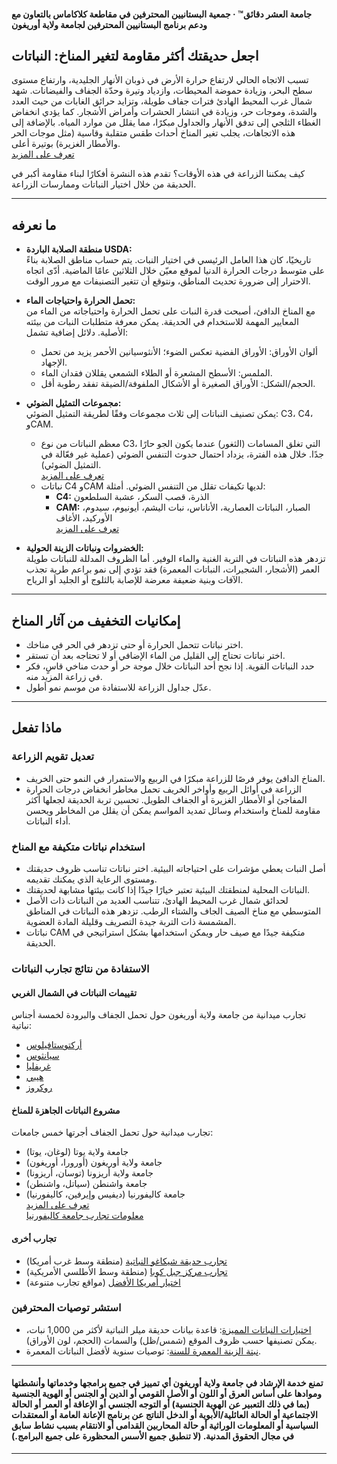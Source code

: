 #### جامعة العشر دقائق™ · جمعية البستانيين المحترفين في مقاطعة كلاكاماس بالتعاون مع ودعم برنامج البستانيين المحترفين لجامعة ولاية أوريغون

## اجعل حديقتك أكثر مقاومة لتغير المناخ: النباتات

تسبب الاتجاه الحالي لارتفاع حرارة الأرض في ذوبان الأنهار الجليدية، وارتفاع مستوى سطح البحر، وزيادة حموضة المحيطات، وازدياد وتيرة وحدّة الجفاف والفيضانات. شهد شمال غرب المحيط الهادئ فترات جفاف طويلة، وتزايد حرائق الغابات من حيث العدد والشدة، وموجات حر، وزيادة في انتشار الحشرات وأمراض الأشجار. كما يؤدي انخفاض الغطاء الثلجي إلى تدفق الأنهار والجداول مبكرًا، مما يقلل من موارد المياه. بالإضافة إلى هذه الاتجاهات، يجلب تغير المناخ أحداث طقس متقلبة وقاسية (مثل موجات الحر والأمطار الغزيرة) بوتيرة أعلى.  
[تعرف على المزيد](https://blogs.oregonstate.edu/occri/oregon-climate-assessments/)

كيف يمكننا الزراعة في هذه الأوقات؟ تقدم هذه النشرة أفكارًا لبناء مقاومة أكبر في الحديقة من خلال اختيار النباتات وممارسات الزراعة.

---

## ما نعرفه

- **منطقة الصلابة الباردة USDA:**  
  تاريخيًا، كان هذا العامل الرئيسي في اختيار النبات. يتم حساب مناطق الصلابة بناءً على متوسط درجات الحرارة الدنيا لموقع معيّن خلال الثلاثين عامًا الماضية. أدّى اتجاه الاحترار إلى ضرورة تحديث المناطق، ونتوقع أن تتغير التصنيفات مع مرور الوقت.

- **تحمل الحرارة واحتياجات الماء:**  
  مع المناخ الدافئ، أصبحت قدرة النبات على تحمل الحرارة واحتياجاته من الماء من المعايير المهمة للاستخدام في الحديقة. يمكن معرفة متطلبات النبات من بيئته الأصلية. دلائل إضافية تشمل:  
  - ألوان الأوراق: الأوراق الفضية تعكس الضوء؛ الأنثوسيانين الأحمر يزيد من تحمل الإجهاد.  
  - الملمس: الأسطح المشعرة أو الطلاء الشمعي يقللان فقدان الماء.  
  - الحجم/الشكل: الأوراق الصغيرة أو الأشكال الملفوفة/الضيقة تفقد رطوبة أقل.

- **مجموعات التمثيل الضوئي:**  
  يمكن تصنيف النباتات إلى ثلاث مجموعات وفقًا لطريقة التمثيل الضوئي: C3، C4، وCAM.  
  - معظم النباتات من نوع C3، التي تغلق المسامات (الثغور) عندما يكون الجو حارًا جدًا. خلال هذه الفترة، يزداد احتمال حدوث التنفس الضوئي (عملية غير فعّالة في التمثيل الضوئي).  
    [تعرف على المزيد](https://ripe.illinois.edu/blog/difference-between-c3-and-c4-plants)  
  - نباتات C4 وCAM لديها تكيفات تقلل من التنفس الضوئي. أمثلة:  
    - **C4:** الذرة، قصب السكر، عشبة السلطعون  
    - **CAM:** الصبار، النباتات العصارية، الأناناس، نبات اليشم، أيونيوم، سيدوم، الأوركيد، الأغاف  
    [تعرف على المزيد](https://askabiologist.asu.edu/cam-plants)

- **الخضروات ونباتات الزينة الحولية:**  
  تزدهر هذه النباتات في التربة الغنية والماء الوفير. أما الظروف المدللة للنباتات طويلة العمر (الأشجار، الشجيرات، النباتات المعمرة) فقد تؤدي إلى نمو براعم طرية تجذب الآفات وبنية ضعيفة معرضة للإصابة بالثلوج أو الجليد أو الرياح.

---

## إمكانيات التخفيف من آثار المناخ

- اختر نباتات تتحمل الحرارة أو حتى تزدهر في الحر في مناخك.
- اختر نباتات تحتاج إلى القليل من الماء الإضافي أو لا تحتاجه بعد أن تستقر.
- حدد النباتات القوية. إذا نجح أحد النباتات خلال موجة حر أو حدث مناخي قاسٍ، فكر في زراعة المزيد منه.
- عدّل جداول الزراعة للاستفادة من موسم نمو أطول.

---

## ماذا تفعل

### تعديل تقويم الزراعة

- المناخ الدافئ يوفر فرصًا للزراعة مبكرًا في الربيع والاستمرار في النمو حتى الخريف.
- الزراعة في أوائل الربيع وأواخر الخريف تحمل مخاطر انخفاض درجات الحرارة المفاجئ أو الأمطار الغزيرة أو الجفاف الطويل. تحسين تربة الحديقة لجعلها أكثر مقاومة للمناخ واستخدام وسائل تمديد المواسم يمكن أن يقلل من المخاطر ويحسن أداء النباتات.

### استخدام نباتات متكيفة مع المناخ

- أصل النبات يعطي مؤشرات على احتياجاته البيئية. اختر نباتات تناسب ظروف حديقتك ومستوى الرعاية الذي يمكنك تقديمه.
- النباتات المحلية لمنطقتك البيئية تعتبر خيارًا جيدًا إذا كانت بيئتها مشابهة لحديقتك.
- لحدائق شمال غرب المحيط الهادئ، تتناسب العديد من النباتات ذات الأصل المتوسطي مع مناخ الصيف الجاف والشتاء الرطب. تزدهر هذه النباتات في المناطق المشمسة ذات التربة جيدة التصريف وقليلة المادة العضوية.
- نباتات CAM متكيفة جيدًا مع صيف حار ويمكن استخدامها بشكل استراتيجي في الحديقة.

### الاستفادة من نتائج تجارب النباتات

#### تقييمات النباتات في الشمال الغربي

تجارب ميدانية من جامعة ولاية أوريغون حول تحمل الجفاف والبرودة لخمسة أجناس نباتية:

- [أركتوستافيلوس](https://agsci.oregonstate.edu/arctostaphylos-manzanita-evaluation-western-oregon)
- [سيانثوس](https://agsci.oregonstate.edu/ceanothus-evaluation-landscapes-western-oregon)
- [غريفليا](https://agsci.oregonstate.edu/evaluating-grevillea-western-oregon)
- [هيبي](https://agsci.oregonstate.edu/hebe-landscape-evaluation)
- [روكروز](https://agsci.oregonstate.edu/rockrose-cistus-spp-and-halimium-spp-evaluation-western-oregon)

#### مشروع النباتات الجاهزة للمناخ

تجارب ميدانية حول تحمل الجفاف أجرتها خمس جامعات:

- جامعة ولاية يوتا (لوغان، يوتا)
- جامعة ولاية أوريغون (أورورا، أوريغون)
- جامعة ولاية أريزونا (توسان، أريزونا)
- جامعة واشنطن (سياتل، واشنطن)
- جامعة كاليفورنيا (ديفيس وإيرفين، كاليفورنيا)  
  [تعرف على المزيد](https://botanicgardens.uw.edu/science-conservation/climate-ready-plants/)  
  [معلومات تجارب جامعة كاليفورنيا](https://ucanr.edu/sites/UCLPIT/)

#### تجارب أخرى

- [تجارب حديقة شيكاغو النباتية](https://my.chicagobotanic.org/category/science_conservation/plant_evaluation/) (منطقة وسط غرب أمريكا)
- [تجارب مركز جبل كوبا](https://mtcubacenter.org/research/trial-garden/) (منطقة وسط الأطلسي الأمريكية)
- [اختيار أمريكا الأفضل](https://all-americaselections.org/about-aas-winners/) (مواقع تجارب متنوعة)

### استشر توصيات المحترفين

- [اختيارات النباتات المميزة](https://greatplantpicks.org/): قاعدة بيانات حديقة ميلر النباتية لأكثر من 1,000 نبات، يمكن تصنيفها حسب ظروف الموقع (شمس/ظل) والسمات (الحجم، لون الأوراق).
- [نبتة الزينة المعمرة للسنة](https://perennialplant.org/page/PPOY): توصيات سنوية لأفضل النباتات المعمرة.

---

#### تمنع خدمة الإرشاد في جامعة ولاية أوريغون أي تمييز في جميع برامجها وخدماتها وأنشطتها وموادها على أساس العرق أو اللون أو الأصل القومي أو الدين أو الجنس أو الهوية الجنسية (بما في ذلك التعبير عن الهوية الجنسية) أو التوجه الجنسي أو الإعاقة أو العمر أو الحالة الاجتماعية أو الحالة العائلية/الأبوية أو الدخل الناتج عن برنامج الإعانة العامة أو المعتقدات السياسية أو المعلومات الوراثية أو حالة المحاربين القدامى أو الانتقام بسبب نشاط سابق في مجال الحقوق المدنية. (لا تنطبق جميع الأسس المحظورة على جميع البرامج.)
---